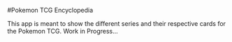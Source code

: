 #Pokemon TCG Encyclopedia

This app is meant to show the different series and their respective cards for the Pokemon TCG.
Work in Progress...

